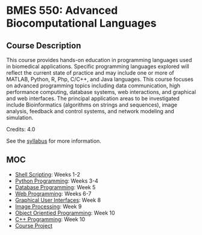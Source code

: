 # BMES 550: Advanced Biocomputational Languages

## Course Description

This course provides hands-on education in programming languages used in biomedical applications. 
Specific programming languages explored will reflect the current state of practice and may 
include one or more of MATLAB, Python, R, Php, C/C++, and Java languages. This course focuses on 
advanced programming topics including data communication, high performance computing, database 
systems, web interactions, and graphical and web interfaces. The principal application areas to 
be investigated include Bioinformatics (algorithms on strings and sequences), image analysis, 
feedback and control systems, and network modeling and simulation.

Credits: 4.0

See the [syllabus](Syllabus.pdf) for more information.

## MOC

- [Shell Scripting](1_shell): Weeks 1-2
- [Python Programming](2_python): Weeks 3-4
- [Database Programming](3_db): Week 5
- [Web Programming](4_web): Weeks 6-7
- [Graphical User Interfaces](5_gui): Week 8
- [Image Processing](6_image): Week 9
- [Object Orientied Programming](7_oop): Week 10
- [C++ Programming](8_cpp): Week 10
- [Course Project](guiproject)

